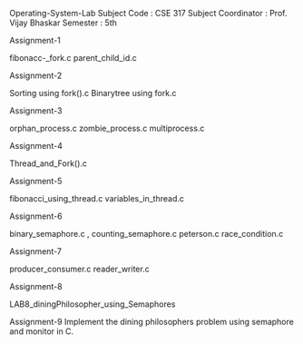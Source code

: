 Operating-System-Lab
Subject Code : CSE 317
Subject Coordinator : Prof. Vijay Bhaskar
Semester : 5th

Assignment-1

fibonacc-_fork.c
parent_child_id.c

Assignment-2

Sorting using fork().c
Binarytree using fork.c

Assignment-3

orphan_process.c
zombie_process.c
multiprocess.c

Assignment-4

Thread_and_Fork().c

Assignment-5

fibonacci_using_thread.c
variables_in_thread.c

Assignment-6

binary_semaphore.c , counting_semaphore.c
peterson.c
race_condition.c

Assignment-7

producer_consumer.c
reader_writer.c

Assignment-8

LAB8_diningPhilosopher_using_Semaphores

Assignment-9
Implement the dining philosophers problem using semaphore and monitor in C. 

